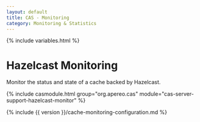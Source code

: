 ```yaml
---
layout: default
title: CAS - Monitoring
category: Monitoring & Statistics
---
```


{% include variables.html %}

# Hazelcast Monitoring

Monitor the status and state of a cache backed by Hazelcast.

{% include casmodule.html group="org.apereo.cas" module="cas-server-support-hazelcast-monitor" %}

{% include {{ version }}/cache-monitoring-configuration.md %}

